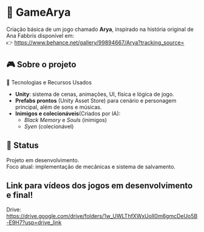 # 🧿 GameArya
Criação básica de um jogo chamado **Arya**, inspirado na história original de Ana Fabbris disponível em:  
👉 https://www.behance.net/gallery/99894667/Arya?tracking_source=

## 🎮 Sobre o projeto
  🔧 Tecnologias e Recursos Usados
  - **Unity**: sistema de cenas, animações, UI, física e lógica de jogo.
  - **Prefabs prontos** (Unity Asset Store) para cenário e personagem principal, além de sons e músicas.
  - **Inimigos e colecionáveis**(Criados por IA):
    - *Black Memory* e *Souls* (inimigos)
    - *Syen* (colecionável)
      
## 🚧 Status
Projeto em desenvolvimento.  
Foco atual: implementação de mecânicas e sistema de salvamento.

## Link para vídeos dos jogos em desenvolvimento e final!
Drive: https://drive.google.com/drive/folders/1w_UWLThfXWxUolI0m6gmcDeUo5B-E9H7?usp=drive_link

